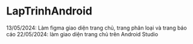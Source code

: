 # LapTrinhAndroid
13/05/2024: Làm figma giao diện trang chủ, trang phân loại và trang báo cáo
22/05/2024: làm giao diện trang chủ trên Android Studio
